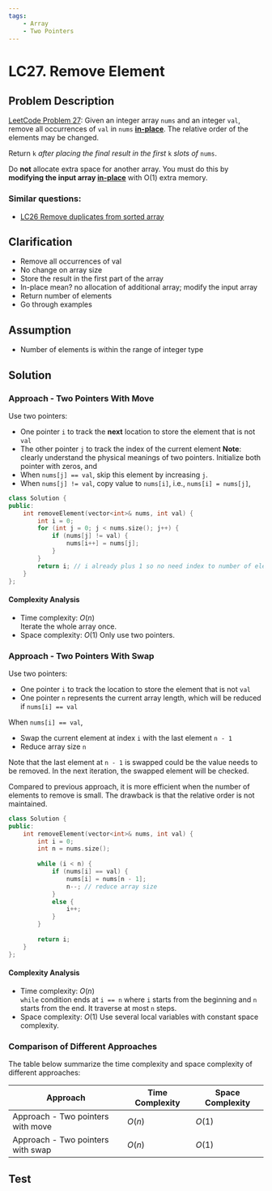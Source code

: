 ```yaml
---
tags:
    - Array
    - Two Pointers
---
```


# LC27. Remove Element
## Problem Description
[LeetCode Problem 27](https://leetcode.com/problems/remove-element/): Given an integer array `nums` and an integer `val`, remove all occurrences of `val` in `nums` [**in-place**](https://en.wikipedia.org/wiki/In-place_algorithm). The relative order of the elements may be changed.

Return `k` _after placing the final result in the first_ `k` _slots of_ `nums`.

Do **not** allocate extra space for another array. You must do this by **modifying the input array [in-place](https://en.wikipedia.org/wiki/In-place_algorithm)** with O(1) extra memory.

### Similar questions:
- [LC26 Remove duplicates from sorted array](lc0026-remove-duplicates-from-sorted-array.md)

## Clarification
- Remove all occurrences of val
- No change on array size
- Store the result in the first part of the array
- In-place mean? no allocation of additional array; modify the input array
- Return number of elements
- Go through examples

## Assumption
- Number of elements is within the range of integer type

## Solution
### Approach - Two Pointers With Move
Use two pointers:
- One pointer `i` to track the **next** location to store the element that is not `val`
- The other pointer `j` to track the index of the current element
**Note**: clearly understand the physical meanings of two pointers. 
Initialize both pointer with zeros, and
- When `nums[j] == val`, skip this element by increasing `j`.
- When `nums[j] != val`, copy value to `nums[i]`, i.e., `nums[i] = nums[j]`, 

```cpp
class Solution {
public:
    int removeElement(vector<int>& nums, int val) {
        int i = 0;
        for (int j = 0; j < nums.size(); j++) {
            if (nums[j] != val) {
                nums[i++] = nums[j];
            }
        }
        return i; // i already plus 1 so no need index to number of elements conversion
    }
}; 
```

#### Complexity Analysis
* Time complexity: $O(n)$  
	Iterate the whole array once.   
* Space complexity: $O(1)$
	Only use two pointers.

### Approach - Two Pointers With Swap
Use two pointers:
- One pointer `i` to track the location to store the element that is not `val`
- One pointer `n`  represents the current array length, which will be reduced if `nums[i] == val`

When `nums[i] == val`, 
- Swap the current element at index `i` with the last element `n - 1`
- Reduce array size `n` 

Note that the last element at `n - 1` is swapped could be the value needs to be removed. In the next iteration, the swapped element will be checked.

Compared to previous approach, it is more efficient when the number of elements to remove is small. The drawback is that the relative order is not maintained. 

```cpp
class Solution {
public:
    int removeElement(vector<int>& nums, int val) {
        int i = 0;
        int n = nums.size();
        
        while (i < n) {
            if (nums[i] == val) {
                nums[i] = nums[n - 1];
                n--; // reduce array size
            }
            else {
                i++;
            }
        }
        
        return i;
    }
};
```

#### Complexity Analysis
* Time complexity: $O(n)$  
	`while` condition ends at `i == n` where `i` starts from the beginning and `n` starts from the end. It traverse at most `n` steps.   
* Space complexity: $O(1)$
	Use several local variables with constant space complexity. 

### Comparison of Different Approaches
The table below summarize the time complexity and space complexity of different approaches:

Approach 	 | Time Complexity 	| Space Complexity  
------------ | --------------- 	| ----------------
Approach - Two pointers with move |  $O(n)$ 	   	   	| $O(1)$  
Approach - Two pointers with swap |  $O(n)$      		| $O(1)$

## Test